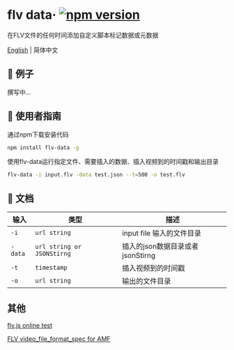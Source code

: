 # flv data&middot; [![npm version](https://img.shields.io/npm/v/flv-data)](https://www.npmjs.com/package/flv-data)

在FLV文件的任何时间添加自定义脚本标记数据或元数据

[English](./README.md) | 简体中文
## 🎁 例子
撰写中...

## 🚀  使用者指南
通过npm下载安装代码

```bash
npm install flv-data -g
```

使用flv-data运行指定文件、需要插入的数据、插入视频到的时间戳和输出目录
``` bash
flv-data -i input.flv -data test.json --t=500 -o test.flv
```  

## 📑  文档

| 输入    | 类型                       | 描述                             |
| ------- | -------------------------- | -------------------------------- |
| `-i`    | `url string`               | input file 输入的文件目录        |
| `-data` | `url string or JSONStirng` | 插入的json数据目录或者jsonStirng |
| `-t`    | `timestamp`                | 插入视频到的时间戳               |
| `-o`    | `url string`               | 输出的文件目录                   |


## 其他
[flv.js online test](http://bilibili.github.io/flv.js/demo/)

[FLV video_file_format_spec for AMF](https://rtmp.veriskope.com/pdf/video_file_format_spec_v10.pdf)
